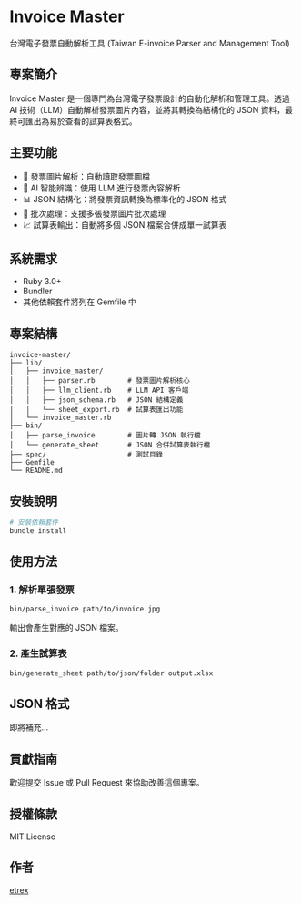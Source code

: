 # Invoice Master

台灣電子發票自動解析工具 (Taiwan E-invoice Parser and Management Tool)

## 專案簡介

Invoice Master 是一個專門為台灣電子發票設計的自動化解析和管理工具。透過 AI 技術（LLM）自動解析發票圖片內容，並將其轉換為結構化的 JSON 資料，最終可匯出為易於查看的試算表格式。

## 主要功能

- 📸 發票圖片解析：自動讀取發票圖檔
- 🤖 AI 智能辨識：使用 LLM 進行發票內容解析
- 📊 JSON 結構化：將發票資訊轉換為標準化的 JSON 格式
- 📑 批次處理：支援多張發票圖片批次處理
- 📈 試算表輸出：自動將多個 JSON 檔案合併成單一試算表

## 系統需求

- Ruby 3.0+
- Bundler
- 其他依賴套件將列在 Gemfile 中

## 專案結構

```
invoice-master/
├── lib/
│   ├── invoice_master/
│   │   ├── parser.rb        # 發票圖片解析核心
│   │   ├── llm_client.rb    # LLM API 客戶端
│   │   ├── json_schema.rb   # JSON 結構定義
│   │   └── sheet_export.rb  # 試算表匯出功能
│   └── invoice_master.rb
├── bin/
│   ├── parse_invoice        # 圖片轉 JSON 執行檔
│   └── generate_sheet       # JSON 合併試算表執行檔
├── spec/                    # 測試目錄
├── Gemfile
└── README.md
```

## 安裝說明

```bash
# 安裝依賴套件
bundle install
```

## 使用方法

### 1. 解析單張發票

```bash
bin/parse_invoice path/to/invoice.jpg
```

輸出會產生對應的 JSON 檔案。

### 2. 產生試算表

```bash
bin/generate_sheet path/to/json/folder output.xlsx
```

## JSON 格式

即將補充...

## 貢獻指南

歡迎提交 Issue 或 Pull Request 來協助改善這個專案。

## 授權條款

MIT License

## 作者

[etrex](https://github.com/etrex)
